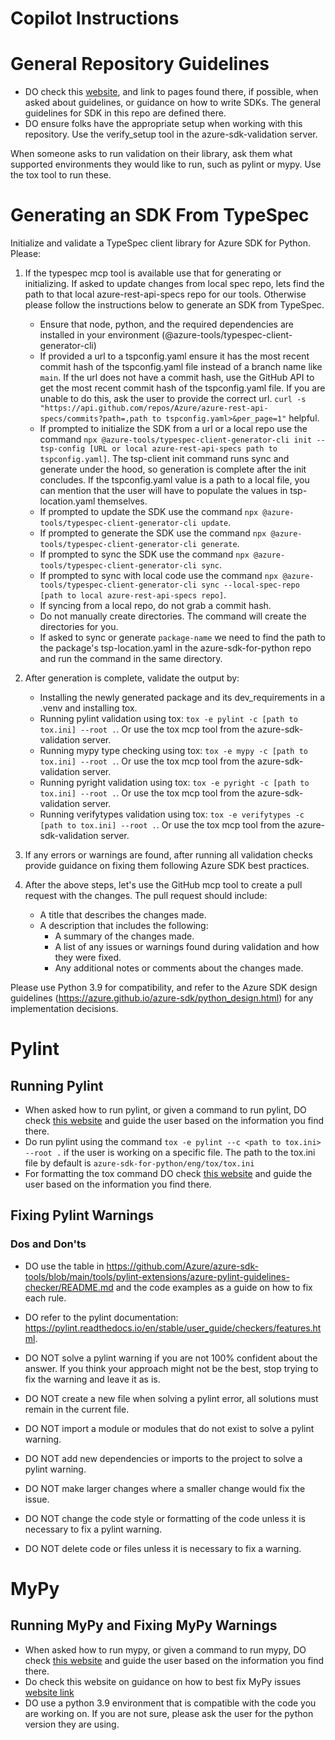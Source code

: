 # Copilot Instructions


# General Repository Guidelines
- DO check this [website](https://azure.github.io/azure-sdk/python_design.html), and link to pages found there, if possible, when asked about guidelines, or guidance on how to write SDKs. The general guidelines for SDK in this repo are defined there.
- DO ensure folks have the appropriate setup when working with this repository. Use the verify_setup tool in the azure-sdk-validation server.

When someone asks to run validation on their library, ask them what supported environments they would like to run, such as pylint or mypy. Use the tox tool to run these.

# Generating an SDK From TypeSpec



Initialize and validate a TypeSpec client library for Azure SDK for Python. Please:

1. If the typespec mcp tool is available use that for generating or initializing. If asked to update changes from local spec repo, lets find the path to that local azure-rest-api-specs repo for our tools. Otherwise please follow the instructions below to generate an SDK from TypeSpec.
   - Ensure that node, python, and the required dependencies are installed in your environment (@azure-tools/typespec-client-generator-cli)
   - If provided a url to a tspconfig.yaml ensure it has the most recent commit hash of the tspconfig.yaml file instead of a branch name like `main`. If the url does not have a commit hash, use the GitHub API to get the most recent commit hash of the tspconfig.yaml file. If you are unable to do this, ask the user to provide the correct url. `curl -s "https://api.github.com/repos/Azure/azure-rest-api-specs/commits?path=,path to tspconfig.yaml>&per_page=1"`  helpful.
   - If prompted to initialize the SDK from a url or a local repo use the command `npx @azure-tools/typespec-client-generator-cli init --tsp-config [URL or local azure-rest-api-specs path to tspconfig.yaml]`. The tsp-client init command runs sync and generate under the hood, so generation is complete after the init concludes. If the tspconfig.yaml value is a path to a local file, you can mention that the user will have to populate the values in tsp-location.yaml themselves.
   - If prompted to update the SDK use the command `npx @azure-tools/typespec-client-generator-cli update`.
   - If prompted to generate the SDK use the command `npx @azure-tools/typespec-client-generator-cli generate`.
   - If prompted to sync the SDK use the command `npx @azure-tools/typespec-client-generator-cli sync`.
   - If prompted to sync with local code use the command `npx @azure-tools/typespec-client-generator-cli sync --local-spec-repo [path to local azure-rest-api-specs repo]`. 
   - If syncing from a local repo, do not grab a commit hash.
   - Do not manually create directories. The command will create the directories for you.
   - If asked to sync or generate `package-name` we need to find the path to the package's tsp-location.yaml in the azure-sdk-for-python repo and run the command in the same directory.

2. After generation is complete, validate the output by:
   - Installing the newly generated package and its dev_requirements in a .venv and installing tox.
   - Running pylint validation using tox: `tox -e pylint -c [path to tox.ini] --root .`. Or use the tox mcp tool from the azure-sdk-validation server.
   - Running mypy type checking using tox: `tox -e mypy -c [path to tox.ini] --root .`. Or use the tox mcp tool from the azure-sdk-validation server.
   - Running pyright validation using tox: `tox -e pyright -c [path to tox.ini] --root .`. Or use the tox mcp tool from the azure-sdk-validation server.
   - Running verifytypes validation using tox: `tox -e verifytypes -c [path to tox.ini] --root .`. Or use the tox mcp tool from the azure-sdk-validation server.

3. If any errors or warnings are found, after running all validation checks provide guidance on fixing them following Azure SDK best practices. 

4. After the above steps, let's use the GitHub mcp tool to create a pull request with the changes. The pull request should include:
   - A title that describes the changes made.
   - A description that includes the following:
     - A summary of the changes made.
     - A list of any issues or warnings found during validation and how they were fixed.
     - Any additional notes or comments about the changes made.

Please use Python 3.9 for compatibility, and refer to the Azure SDK design guidelines (https://azure.github.io/azure-sdk/python_design.html) for any implementation decisions.



# Pylint

## Running Pylint
- When asked how to run pylint, or given a command to run pylint, DO check [this website](https://github.com/Azure/azure-sdk-for-python/blob/main/doc/dev/pylint_checking.md) and guide the user based on the information you find there. 
- Do run pylint using the command `tox -e pylint --c <path to tox.ini> --root .` if the user is working on a specific file. The path to the tox.ini file by default is `azure-sdk-for-python/eng/tox/tox.ini`
- For formatting the tox command DO check [this website](https://github.com/Azure/azure-sdk-for-python/blob/main/doc/dev/tests.md#tox) and guide the user based on the information you find there.



## Fixing Pylint Warnings

### Dos and Don'ts
- DO use the table in https://github.com/Azure/azure-sdk-tools/blob/main/tools/pylint-extensions/azure-pylint-guidelines-checker/README.md and the code examples as a guide on how to fix each rule. 
- DO refer to the pylint documentation: https://pylint.readthedocs.io/en/stable/user_guide/checkers/features.html.


- DO NOT solve a pylint warning if you are not 100% confident about the answer. If you think your approach might not be the best, stop trying to fix the warning and leave it as is.
- DO NOT create a new file when solving a pylint error, all solutions must remain in the current file.
- DO NOT import a module or modules that do not exist to solve a pylint warning.
- DO NOT add new dependencies or imports to the project to solve a pylint warning.
- DO NOT make larger changes where a smaller change would fix the issue.
- DO NOT change the code style or formatting of the code unless it is necessary to fix a pylint warning.
- DO NOT delete code or files unless it is necessary to fix a warning.


# MyPy

## Running MyPy and Fixing MyPy Warnings
- When asked how to run mypy, or given a command to run mypy, DO check [this website](https://github.com/Azure/azure-sdk-for-python/blob/main/doc/dev/tests.md#tox) and guide the user based on the information you find there.
- Do check this website on guidance on how to best fix MyPy issues [website link](https://github.com/Azure/azure-sdk-for-python/blob/main/doc/dev/static_type_checking_cheat_sheet.md)
- DO use a python 3.9 environment that is compatible with the code you are working on. If you are not sure, please ask the user for the python version they are using. 